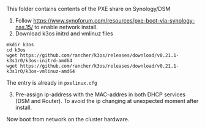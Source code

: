 This folder contains contents of the PXE share on Synology/DSM

1. Follow https://www.synoforum.com/resources/pxe-boot-via-synology-nas.15/ to enable network install. 
2. Download k3os initrd and vmlinuz files
```shell script
mkdir k3os
cd k3os
wget https://github.com/rancher/k3os/releases/download/v0.21.1-k3s1r0/k3os-initrd-amd64
wget https://github.com/rancher/k3os/releases/download/v0.21.1-k3s1r0/k3os-vmlinuz-amd64
```
The entry is already in `pxelinux.cfg`

3. Pre-assign ip-address with the MAC-addres in both DHCP services (DSM and Router). To avoid the ip changing at unexpected moment after install.

Now boot from network on the cluster hardware.